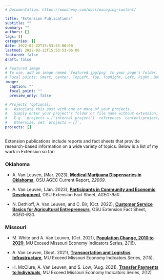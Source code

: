 ```yaml
---
# Documentation: https://wowchemy.com/docs/managing-content/

title: "Extension Publications"
subtitle: ""
summary: ""
authors: []
tags: []
categories: []
date: 2022-02-22T15:53:53-06:00
lastmod: 2022-02-22T15:53:53-06:00
featured: false
draft: false

# Featured image
# To use, add an image named `featured.jpg/png` to your page's folder.
# Focal points: Smart, Center, TopLeft, Top, TopRight, Left, Right, BottomLeft, Bottom, BottomRight.
image:
  caption: ""
  focal_point: ""
  preview_only: false

# Projects (optional).
#   Associate this post with one or more of your projects.
#   Simply enter your project's folder or file name without extension.
#   E.g. `projects = ["internal-project"]` references `content/project/deep-learning/index.md`.
#   Otherwise, set `projects = []`.
projects: []
---
```


Extension publications include reports and fact sheets that provide research-based information on a wide variety of topics. Below is a list of my work in Extension so far:

### **Oklahoma**

* A. Van Leuven, (Mar. 2023), [**Medical Marijuana Dispensaries in Oklahoma**](/files/papers/extension/agec_22009.pdf), OSU AGEC Current Report, *22009*.

* A. Van Leuven, (Jan. 2023), [**Participants in Community and Economic Development**](/files/papers/extension/agec_9500.pdf), OSU Extension Fact Sheet, *AGEG-950*.

* N. Dethloff, A. Van Leuven, and C. Bir, (Oct. 2022), [**Customer Service Basics for Agricultural Entrepreneurs**](/files/papers/extension/agec_920.pdf), OSU Extension Fact Sheet, *AGEG-920*.

### **Missouri**

* M. White and A. Van Leuven, (Oct. 2021), [**Population Change, 2010 to 2020**](/files/papers/extension/mei16.pdf), MU Exceed Missouri Economy Indicators Series, 2(16).

* A. Van Leuven, (Sept. 2021), [**Transportation and Logistics Infrastructure**](/files/papers/extension/mei15.pdf), MU Exceed Missouri Economy Indicators Series, 2(15).

* H. McClure, A. Van Leuven, and S. Low, (Aug. 2021), [**Transfer Payments to Individuals**](/files/papers/extension/mei12.pdf), MU Exceed Missouri Economy Indicators Series, 2(12)
